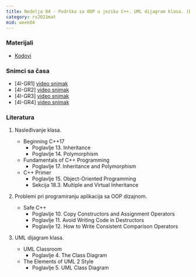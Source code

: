 ```yaml
---
title: Nedelja 04 - Podrška za OOP u jeziku C++. UML dijagram klasa. (Deo 2)
category: rs2021mat
mid: week04
---
```


### Materijali

- [Kodovi](https://github.com/MATF-RS21/zvanicni-materijali/tree/main/04-uml-oop-deo2)

### Snimci sa časa

- [4I-GR1] [video snimak](https://youtu.be/xy2ivm8QgIU)
- [4I-GR2] [video snimak](https://youtu.be/w-c2C5w_r2c)
- [4I-GR3] [video snimak](http://enastava.matf.bg.ac.rs/~nikola_ajzenhamer/2020-2021/rs/RS%2004/RS%2004_player.html)
- [4I-GR4] [video snimak](https://youtu.be/mfd6eoO5CBE)

### Literatura

1. Nasleđivanje klasa.
    - Beginning C++17
        - Poglavlje 13. Inheritance
        - Poglavlje 14. Polymorphism
    - Fundamentals of C++ Programming
        - Poglavlje 17. Inheritance and Polymorphism
    - C++ Primer
        - Poglavlje 15. Object-Oriented Programming
        - Sekcija 18.3. Multiple and Virtual Inheritance

1. Problemi pri programiranju aplikacija sa OOP dizajnom.
    - Safe C++
        - Poglavlje 10. Copy Constructors and Assignment Operators
        - Poglavlje 11. Avoid Writing Code in Destructors
        - Poglavlje 12. How to Write Consistent Comparison Operators

1. UML dijagram klasa.
    - UML Classroom
        - Poglavlje 4. The Class Diagram
    - The Elements of UML 2 Style
        - Poglavlje 5. UML Class Diagram
